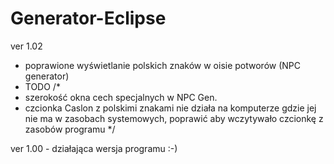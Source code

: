 # Generator-Eclipse

ver 1.02
- poprawione wyświetlanie polskich znaków w oisie potworów (NPC generator)
- TODO 
/*  
- szerokość okna cech specjalnych w NPC Gen.
- czcionka Caslon z polskimi znakami nie działa na komputerze gdzie jej nie ma w zasobach systemowych, poprawić aby wczytywało czcionkę z zasobów programu
*/


ver 1.00 - działająca wersja programu :-)
